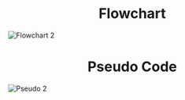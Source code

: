 <h1 align="center">Flowchart</h1>

![Flowchart 2](https://github.com/user-attachments/assets/fcc343a1-a84a-4aa3-a2a6-f4e63c1639aa)
<br>
<h1 align="center">Pseudo Code</h1>

![Pseudo 2](https://github.com/user-attachments/assets/f3b07507-1283-460a-9ea4-55087571b1de)

